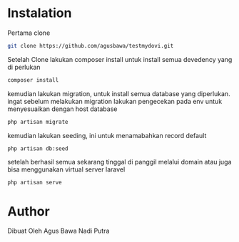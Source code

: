 # Instalation
Pertama clone
```sh
git clone https://github.com/agusbawa/testmydovi.git
```
Setelah Clone lakukan composer install untuk install semua devedency yang di perlukan
```sh
composer install
```
kemudian lakukan migration, untuk install semua database yang diperlukan. ingat sebelum melakukan migration lakukan pengecekan pada env untuk menyesuaikan dengan host database
```sh
php artisan migrate
```

kemudian lakukan seeding, ini untuk menamabahkan record default
```sh
php artisan db:seed
```
setelah berhasil semua sekarang tinggal di panggil melalui domain atau juga bisa menggunakan virtual server laravel
```sh
php artisan serve
```

# Author 
Dibuat Oleh Agus Bawa Nadi Putra
